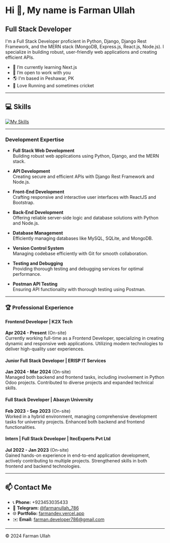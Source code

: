 # Hi 👋, My name is Farman Ullah
## Full Stack Developer

I'm a Full Stack Developer proficient in Python, Django, Django Rest Framework, and the MERN stack (MongoDB, Express.js, React.js, Node.js). I specialize in building robust, user-friendly web applications and creating efficient APIs.  

- 🌱 I’m currently learning Next.js
- 💞️ I’m open to work with you
- 🌎 I'm based in Peshawar, PK
- 🎽 Love Running and sometimes cricket

---

## 💻 Skills  
[![My Skills](https://skillicons.dev/icons?i=python,django,nodejs,html,css,bootstrap,tailwindcss,js,typescript,react,redux,mongodb,mysql,git,postman)](https://skillicons.dev)

---

### Development Expertise

- **Full Stack Web Development**  
  Building robust web applications using Python, Django, and the MERN stack.
  
- **API Development**  
  Creating secure and efficient APIs with Django Rest Framework and Node.js.
  
- **Front-End Development**  
  Crafting responsive and interactive user interfaces with ReactJS and Bootstrap.
  
- **Back-End Development**  
  Offering reliable server-side logic and database solutions with Python and Node.js.
  
- **Database Management**  
  Efficiently managing databases like MySQL, SQLite, and MongoDB.
  
- **Version Control System**  
  Managing codebase efficiently with Git for smooth collaboration.
  
- **Testing and Debugging**  
  Providing thorough testing and debugging services for optimal performance.
  
- **Postman API Testing**  
  Ensuring API functionality with thorough testing using Postman.

---

### 🏆 Professional Experience  

#### Frontend Developer | **K2X Tech**  
**Apr 2024 - Present** (On-site)  
Currently working full-time as a Frontend Developer, specializing in creating dynamic and responsive web applications. Utilizing modern technologies to deliver high-quality user experiences.

#### Junior Full Stack Developer | **ERISP IT Services**  
**Jan 2024 - Mar 2024** (On-site)  
Managed both backend and frontend tasks, including involvement in Python Odoo projects. Contributed to diverse projects and expanded technical skills.

#### Full Stack Developer | **Abasyn University**  
**Feb 2023 - Sep 2023** (On-site)  
Worked in a hybrid environment, managing comprehensive development tasks for university projects. Enhanced both backend and frontend functionalities.

#### Intern | Full Stack Developer | **ItecExperts Pvt Ltd**  
**Jul 2022 - Jan 2023** (On-site)  
Gained hands-on experience in end-to-end application development, actively contributing to multiple projects. Strengthened skills in both frontend and backend technologies.

---

## 📫 Contact Me  
- 📞 **Phone:** +923453035433  
- 💬 **Telegram:** [@farmanullah_786](https://t.me/farmanullah_786)
- 🌐 **Portfolio:** [farmandev.vercel.app](https://farmandev.vercel.app)  
- ✉️ **Email:** farman.developer786@gmail.com  

---

© 2024 Farman Ullah
